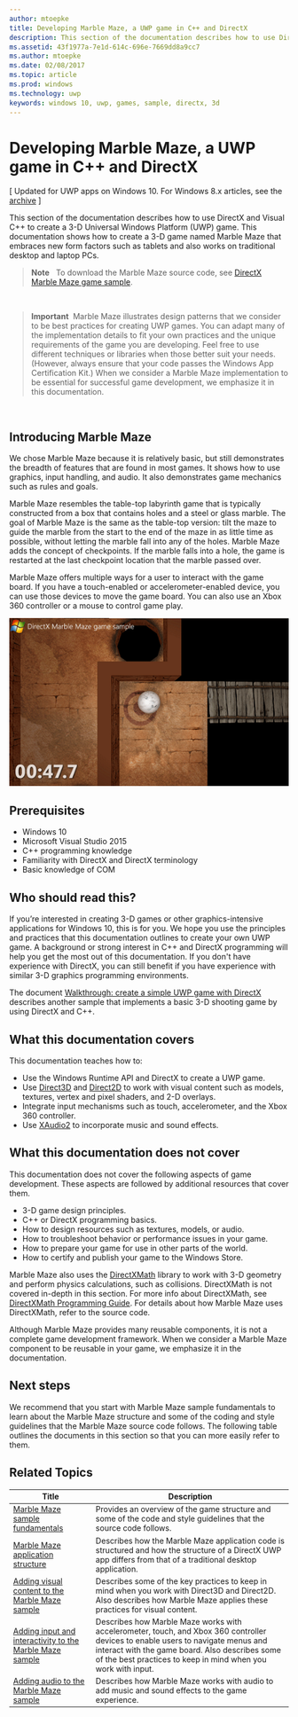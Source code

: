 ```yaml
---
author: mtoepke
title: Developing Marble Maze, a UWP game in C++ and DirectX
description: This section of the documentation describes how to use DirectX and Visual C++ to create a 3-D Universal Windows Platform (UWP) game.
ms.assetid: 43f1977a-7e1d-614c-696e-7669dd8a9cc7
ms.author: mtoepke
ms.date: 02/08/2017
ms.topic: article
ms.prod: windows
ms.technology: uwp
keywords: windows 10, uwp, games, sample, directx, 3d
---
```


# Developing Marble Maze, a UWP game in C++ and DirectX


\[ Updated for UWP apps on Windows 10. For Windows 8.x articles, see the [archive](http://go.microsoft.com/fwlink/p/?linkid=619132) \]


This section of the documentation describes how to use DirectX and Visual C++ to create a 3-D Universal Windows Platform (UWP) game. This documentation shows how to create a 3-D game named Marble Maze that embraces new form factors such as tablets and also works on traditional desktop and laptop PCs.

> **Note**   To download the Marble Maze source code, see [DirectX Marble Maze game sample](http://go.microsoft.com/fwlink/?LinkId=624011).

 

> **Important**  Marble Maze illustrates design patterns that we consider to be best practices for creating UWP games. You can adapt many of the implementation details to fit your own practices and the unique requirements of the game you are developing. Feel free to use different techniques or libraries when those better suit your needs. (However, always ensure that your code passes the Windows App Certification Kit.) When we consider a Marble Maze implementation to be essential for successful game development, we emphasize it in this documentation.

 

## Introducing Marble Maze


We chose Marble Maze because it is relatively basic, but still demonstrates the breadth of features that are found in most games. It shows how to use graphics, input handling, and audio. It also demonstrates game mechanics such as rules and goals.

Marble Maze resembles the table-top labyrinth game that is typically constructed from a box that contains holes and a steel or glass marble. The goal of Marble Maze is the same as the table-top version: tilt the maze to guide the marble from the start to the end of the maze in as little time as possible, without letting the marble fall into any of the holes. Marble Maze adds the concept of checkpoints. If the marble falls into a hole, the game is restarted at the last checkpoint location that the marble passed over.

Marble Maze offers multiple ways for a user to interact with the game board. If you have a touch-enabled or accelerometer-enabled device, you can use those devices to move the game board. You can also use an Xbox 360 controller or a mouse to control game play.

![screen shot of the marble maze game.](images/marblemaze.png)

## Prerequisites


-   Windows 10
-   Microsoft Visual Studio 2015
-   C++ programming knowledge
-   Familiarity with DirectX and DirectX terminology
-   Basic knowledge of COM

## Who should read this?


If you’re interested in creating 3-D games or other graphics-intensive applications for Windows 10, this is for you. We hope you use the principles and practices that this documentation outlines to create your own UWP game. A background or strong interest in C++ and DirectX programming will help you get the most out of this documentation. If you don't have experience with DirectX, you can still benefit if you have experience with similar 3-D graphics programming environments.

The document [Walkthrough: create a simple UWP game with DirectX](tutorial--create-your-first-metro-style-directx-game.md) describes another sample that implements a basic 3-D shooting game by using DirectX and C++.

## What this documentation covers


This documentation teaches how to:

-   Use the Windows Runtime API and DirectX to create a UWP game.
-   Use [Direct3D](https://msdn.microsoft.com/library/windows/desktop/ff476080) and [Direct2D](https://msdn.microsoft.com/library/windows/desktop/dd370990) to work with visual content such as models, textures, vertex and pixel shaders, and 2-D overlays.
-   Integrate input mechanisms such as touch, accelerometer, and the Xbox 360 controller.
-   Use [XAudio2](https://msdn.microsoft.com/library/windows/desktop/hh405049) to incorporate music and sound effects.

## What this documentation does not cover


This documentation does not cover the following aspects of game development. These aspects are followed by additional resources that cover them.

-   3-D game design principles.
-   C++ or DirectX programming basics.
-   How to design resources such as textures, models, or audio.
-   How to troubleshoot behavior or performance issues in your game.
-   How to prepare your game for use in other parts of the world.
-   How to certify and publish your game to the Windows Store.

Marble Maze also uses the [DirectXMath](https://msdn.microsoft.com/library/windows/desktop/hh437833) library to work with 3-D geometry and perform physics calculations, such as collisions. DirectXMath is not covered in-depth in this section. For more info about DirectXMath, see [DirectXMath Programming Guide](https://msdn.microsoft.com/library/windows/desktop/hh437833). For details about how Marble Maze uses DirectXMath, refer to the source code.

Although Marble Maze provides many reusable components, it is not a complete game development framework. When we consider a Marble Maze component to be reusable in your game, we emphasize it in the documentation.

## Next steps


We recommend that you start with Marble Maze sample fundamentals to learn about the Marble Maze structure and some of the coding and style guidelines that the Marble Maze source code follows. The following table outlines the documents in this section so that you can more easily refer to them.

## Related Topics


| Title                                                                                                                    | Description                                                                                                                                                                                                                                        |
|--------------------------------------------------------------------------------------------------------------------------|----------------------------------------------------------------------------------------------------------------------------------------------------------------------------------------------------------------------------------------------------|
| [Marble Maze sample fundamentals](marble-maze-sample-fundamentals.md)                                                   | Provides an overview of the game structure and some of the code and style guidelines that the source code follows.                                                                                                                                 |
| [Marble Maze application structure](marble-maze-application-structure.md)                                               | Describes how the Marble Maze application code is structured and how the structure of a DirectX UWP app differs from that of a traditional desktop application.                                                                                    |
| [Adding visual content to the Marble Maze sample](adding-visual-content-to-the-marble-maze-sample.md)                   | Describes some of the key practices to keep in mind when you work with Direct3D and Direct2D. Also describes how Marble Maze applies these practices for visual content.                                                                           |
| [Adding input and interactivity to the Marble Maze sample](adding-input-and-interactivity-to-the-marble-maze-sample.md) | Describes how Marble Maze works with accelerometer, touch, and Xbox 360 controller devices to enable users to navigate menus and interact with the game board. Also describes some of the best practices to keep in mind when you work with input. |
| [Adding audio to the Marble Maze sample](adding-audio-to-the-marble-maze-sample.md)                                     | Describes how Marble Maze works with audio to add music and sound effects to the game experience.                                                                                                                                                  |

 

 

 




